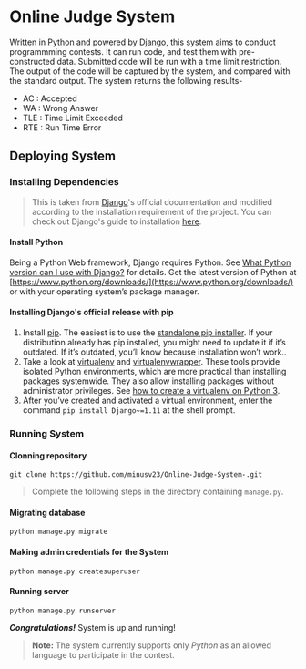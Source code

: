 # Online Judge System

Written in [Python](https://www.python.org/) and powered by [Django](https://www.djangoproject.com/), this system aims to conduct programmming contests. 
It can run code, and test them with pre-constructed data. Submitted code will be run with a time limit restriction. 
The output of the code will be captured by the system, and compared with the standard output. The system returns the following results-
- AC : Accepted
- WA : Wrong Answer
- TLE : Time Limit Exceeded
- RTE : Run Time Error

## Deploying System
### Installing Dependencies
> This is taken from [Django](https://www.djangoproject.com/)'s official documentation and modified according to the installation requirement of the project. You can check out Django's guide to installation [here](https://docs.djangoproject.com/en/1.11/topics/install/).

#### Install Python
Being a Python Web framework, Django requires Python. See [What Python version can I use with Django?](https://docs.djangoproject.com/en/1.11/faq/install/#faq-python-version-support) for details. Get the latest version of Python at [https://www.python.org/downloads/](https://www.python.org/downloads/) or with your operating system’s package manager.

#### Installing Django's official release with pip
1. Install [pip](https://pip.pypa.io/en/stable/). The easiest is to use the [standalone pip installer](https://pip.pypa.io/en/latest/installing/#installing-with-get-pip-py). If your distribution already has pip installed, you might need to update it if it’s outdated. If it’s outdated, you’ll know because installation won’t work.. 
2. Take a look at [virtualenv](https://virtualenv.pypa.io/) and [virtualenvwrapper](https://virtualenvwrapper.readthedocs.io/en/latest/). These tools provide isolated Python environments, which are more practical than installing packages systemwide. They also allow installing packages without administrator privileges. See [how to create a virtualenv on Python 3](https://docs.djangoproject.com/en/1.11/intro/contributing/).
3. After you’ve created and activated a virtual environment, enter the command `pip install Django~=1.11` at the shell prompt.

### Running System
#### Clonning repository
```
git clone https://github.com/minusv23/Online-Judge-System-.git
```
> Complete the following steps in the directory containing `manage.py`.
#### Migrating database
```
python manage.py migrate
```
#### Making admin credentials for the System
```
python manage.py createsuperuser
```
#### Running server
```
python manage.py runserver
```
***Congratulations!*** System is up and running!
> **Note:** The system currently supports only *Python* as an allowed language to participate in the contest.
